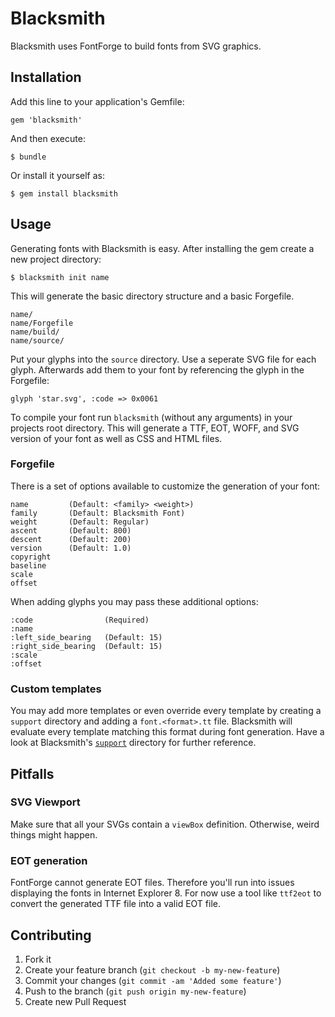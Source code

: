 # Blacksmith

Blacksmith uses FontForge to build fonts from SVG graphics.

## Installation

Add this line to your application's Gemfile:

    gem 'blacksmith'

And then execute:

    $ bundle

Or install it yourself as:

    $ gem install blacksmith


## Usage

Generating fonts with Blacksmith is easy. After installing the gem create a new project
directory:

    $ blacksmith init name

This will generate the basic directory structure and a basic Forgefile.

    name/
    name/Forgefile
    name/build/
    name/source/

Put your glyphs into the `source` directory. Use a seperate SVG file for each glyph. Afterwards add them to your font by referencing the glyph in the Forgefile:

    glyph 'star.svg', :code => 0x0061

To compile your font run `blacksmith` (without any arguments) in your projects root directory. This will generate a TTF, EOT, WOFF, and SVG version of your font as well as CSS and HTML files.

### Forgefile

There is a set of options available to customize the generation of your font:

    name         (Default: <family> <weight>)
    family       (Default: Blacksmith Font)
    weight       (Default: Regular)
    ascent       (Default: 800)
    descent      (Default: 200)
    version      (Default: 1.0)
    copyright
    baseline
    scale
    offset

When adding glyphs you may pass these additional options:

    :code                (Required)
    :name
    :left_side_bearing   (Default: 15)
    :right_side_bearing  (Default: 15)
    :scale
    :offset

### Custom templates

You may add more templates or even override every template by creating a `support` directory and adding a `font.<format>.tt` file. Blacksmith will evaluate every template matching this format during font generation. Have a look at Blacksmith's [`support`](https://github.com/t6d/blacksmith/tree/refactor/support) directory for further reference. 

## Pitfalls

### SVG Viewport

Make sure that all your SVGs contain a `viewBox` definition. Otherwise, weird
things might happen.

### EOT generation

FontForge cannot generate EOT files. Therefore you'll run into issues displaying the fonts in Internet Explorer 8. For now use a tool like `ttf2eot` to convert the generated TTF file into a valid EOT file.

## Contributing

1. Fork it
2. Create your feature branch (`git checkout -b my-new-feature`)
3. Commit your changes (`git commit -am 'Added some feature'`)
4. Push to the branch (`git push origin my-new-feature`)
5. Create new Pull Request
